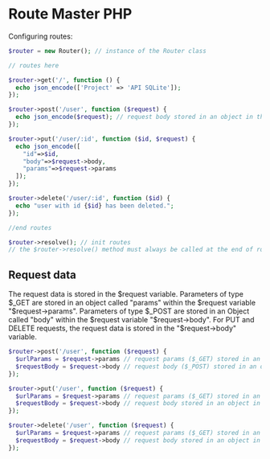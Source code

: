 # Route Master PHP

Configuring routes:

```php
$router = new Router(); // instance of the Router class

// routes here

$router->get('/', function () {
  echo json_encode(['Project' => 'API SQLite']);
});

$router->post('/user', function ($request) {
  echo json_encode($request); // request body stored in an object in the $request variable
});

$router->put('/user/:id', function ($id, $request) {
  echo json_encode([
    "id"=>$id,
    "body"=>$request->body,
    "params"=>$request->params
  ]);
});

$router->delete('/user/:id', function ($id) {
  echo "user with id {$id} has been deleted.";
});

//end routes

$router->resolve(); // init routes
// the $router->resolve() method must always be called at the end of routes.
```

## Request data

The request data is stored in the $request variable.
Parameters of type $_GET are stored in an object called "params" within the $request variable "$request->params".
Parameters of type $_POST are stored in an Object called "body" within the $request variable "$request->body".
For PUT and DELETE requests, the request data is stored in the "$request->body" variable.

```php
$router->post('/user', function ($request) {
  $urlParams = $request->params // request params ($_GET) stored in an object in the $request variable
  $requestBody = $request->body // request body ($_POST) stored in an object in the $request variable
});

$router->put('/user', function ($request) {
  $urlParams = $request->params // request params ($_GET) stored in an object in the $request variable
  $requestBody = $request->body // request body stored in an object in the $request variable
});

$router->delete('/user', function ($request) {
  $urlParams = $request->params // request params ($_GET) stored in an object in the $request variable
  $requestBody = $request->body // request body stored in an object in the $request variable
});
```